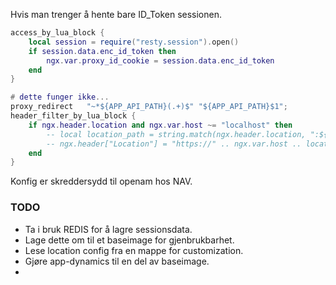 

Hvis man trenger å hente bare ID_Token sessionen.

```lua
access_by_lua_block {
    local session = require("resty.session").open()
    if session.data.enc_id_token then
        ngx.var.proxy_id_cookie = session.data.enc_id_token
    end        
}

# dette funger ikke...
proxy_redirect   "~*${APP_API_PATH}(.+)$" "${APP_API_PATH}$1";
header_filter_by_lua_block {
    if ngx.header.location and ngx.var.host ~= "localhost" then
        -- local location_path = string.match(ngx.header.location, ":${APP_PORT}(.*)")
        -- ngx.header["Location"] = "https://" .. ngx.var.host .. location_path
    end
}
```



Konfig er skreddersydd til openam hos NAV.

### TODO 
* Ta i bruk REDIS for å lagre sessionsdata.
* Lage dette om til et baseimage for gjenbrukbarhet.
* Lese location config fra en mappe for customization.
* Gjøre app-dynamics til en del av baseimage.
* 
